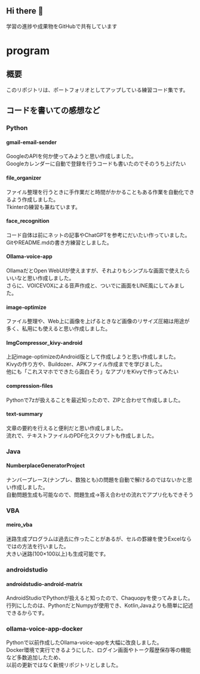 ## Hi there 👋

<!--
**rand6323/rand6323** is a ✨ _special_ ✨ repository because its `README.md` (this file) appears on your GitHub profile.

Here are some ideas to get you started:

- 🔭 I’m currently working on ...
- 🌱 I’m currently learning ...
- 👯 I’m looking to collaborate on ...
- 🤔 I’m looking for help with ...
- 💬 Ask me about ...
- 📫 How to reach me: ...
- 😄 Pronouns: ...
- ⚡ Fun fact: ...
-->

学習の進捗や成果物をGitHubで共有しています

# program

## 概要
このリポジトリは、ポートフォリオとしてアップしている練習コード集です。

## コードを書いての感想など

### Python

#### gmail-email-sender
GoogleのAPIを何か使ってみようと思い作成しました。\
Googleカレンダーに自動で登録を行うコードも書いたのでそのうち上げたい

#### file_organizer
ファイル整理を行うときに手作業だと時間がかかることもある作業を自動化できるよう作成しました。\
Tkinterの練習も兼ねています。

#### face_recognition
コード自体は前にネットの記事やChatGPTを参考にだいたい作っていました。\
GitやREADME.mdの書き方練習としました。

#### Ollama-voice-app
OllamaだとOpen WebUIが使えますが、それよりもシンプルな画面で使えたらいいなと思い作成しました。\
さらに、VOICEVOXによる音声作成と、ついでに画面をLINE風にしてみました。

#### image-optimize
ファイル整理や、Web上に画像を上げるときなど画像のリサイズ圧縮は用途が多く、私用にも使えると思い作成しました。

#### ImgCompressor_kivy-android
上記image-optimizeのAndroid版として作成しようと思い作成しました。\
Kivyの作り方や、Buildozer、APKファイル作成までを学びました。\
他にも「これスマホでできたら面白そう」なアプリをKivyで作ってみたい

#### compression-files
Pythonで7zが扱えることを最近知ったので、ZIPと合わせて作成しました。

#### text-summary
文章の要約を行えると便利だと思い作成しました。\
流れで、テキストファイルのPDF化スクリプトも作成しました。

### Java

#### NumberplaceGeneratorProject
ナンバープレース(ナンプレ、数独とも)の問題を自動で解けるのではないかと思い作成しました。\
自動問題生成も可能なので、問題生成→答え合わせの流れでアプリ化もできそう

### VBA

#### meiro_vba
迷路生成プログラムは過去に作ったことがあるが、セルの罫線を使うExcelならではの方法を行いました。\
大きい迷路(100×100以上)も生成可能です。

### androidstudio

#### androidstudio-android-matrix
AndroidStudioでPythonが扱えると知ったので、Chaquopyを使ってみました。\
行列にしたのは、PythonだとNumpyが使用でき、Kotlin,Javaよりも簡単に記述できるからです。

### ollama-voice-app-docker
Pythonで以前作成したOllama-voice-appを大幅に改良しました。\
Docker環境で実行できるようにした、ログイン画面やトーク履歴保存等の機能など多数追加したため、\
以前の更新ではなく新規リポジトリとしました。
